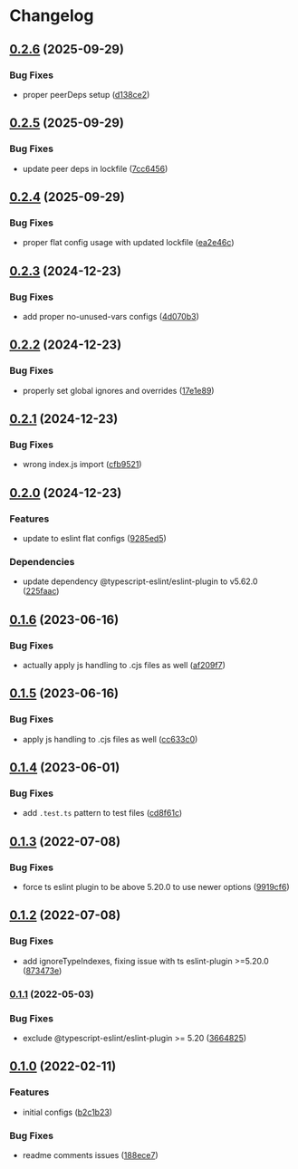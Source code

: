 # Changelog

## [0.2.6](https://github.com/V-ed/eslint-config/compare/eslint-config-v0.2.5...eslint-config-v0.2.6) (2025-09-29)


### Bug Fixes

* proper peerDeps setup ([d138ce2](https://github.com/V-ed/eslint-config/commit/d138ce24cc7b0cc38a13a42688a0d6e412dd6f0b))

## [0.2.5](https://github.com/V-ed/eslint-config/compare/eslint-config-v0.2.4...eslint-config-v0.2.5) (2025-09-29)


### Bug Fixes

* update peer deps in lockfile ([7cc6456](https://github.com/V-ed/eslint-config/commit/7cc64568ce0c818032050d5ca533d9d7b6f0a50f))

## [0.2.4](https://github.com/V-ed/eslint-config/compare/eslint-config-v0.2.3...eslint-config-v0.2.4) (2025-09-29)


### Bug Fixes

* proper flat config usage with updated lockfile ([ea2e46c](https://github.com/V-ed/eslint-config/commit/ea2e46cf448963622722076d6d7687b1000d2706))

## [0.2.3](https://github.com/V-ed/eslint-config/compare/eslint-config-v0.2.2...eslint-config-v0.2.3) (2024-12-23)


### Bug Fixes

* add proper no-unused-vars configs ([4d070b3](https://github.com/V-ed/eslint-config/commit/4d070b3284b77ebaeccf54dae9674a9a1263bc87))

## [0.2.2](https://github.com/V-ed/eslint-config/compare/eslint-config-v0.2.1...eslint-config-v0.2.2) (2024-12-23)


### Bug Fixes

* properly set global ignores and overrides ([17e1e89](https://github.com/V-ed/eslint-config/commit/17e1e89707377d90173ee6c78e3a4c2771c60884))

## [0.2.1](https://github.com/V-ed/eslint-config/compare/eslint-config-v0.2.0...eslint-config-v0.2.1) (2024-12-23)


### Bug Fixes

* wrong index.js import ([cfb9521](https://github.com/V-ed/eslint-config/commit/cfb9521fb5aa7183546519185291f761306b00bd))

## [0.2.0](https://github.com/V-ed/eslint-config/compare/eslint-config-v0.1.6...eslint-config-v0.2.0) (2024-12-23)


### Features

* update to eslint flat configs ([9285ed5](https://github.com/V-ed/eslint-config/commit/9285ed54b8032c86bb0888f0cff748479a94fc6c))


### Dependencies

* update dependency @typescript-eslint/eslint-plugin to v5.62.0 ([225faac](https://github.com/V-ed/eslint-config/commit/225faac3c5d36389e67d005a2f49e6bdbddf0a4a))

## [0.1.6](https://github.com/V-ed/eslint-config/compare/eslint-config-v0.1.5...eslint-config-v0.1.6) (2023-06-16)


### Bug Fixes

* actually apply js handling to .cjs files as well ([af209f7](https://github.com/V-ed/eslint-config/commit/af209f7ad8fe48c8c9fe4cf3814b5d516f1db2c9))

## [0.1.5](https://github.com/V-ed/eslint-config/compare/eslint-config-v0.1.4...eslint-config-v0.1.5) (2023-06-16)


### Bug Fixes

* apply js handling to .cjs files as well ([cc633c0](https://github.com/V-ed/eslint-config/commit/cc633c0cf29d4c96a2a444b69e9a3c4ea98868ad))

## [0.1.4](https://github.com/V-ed/eslint-config/compare/eslint-config-v0.1.3...eslint-config-v0.1.4) (2023-06-01)


### Bug Fixes

* add `.test.ts` pattern to test files ([cd8f61c](https://github.com/V-ed/eslint-config/commit/cd8f61cb1bb047d81155ca37306106d33a123c73))

## [0.1.3](https://github.com/V-ed/eslint-config/compare/eslint-config-v0.1.2...eslint-config-v0.1.3) (2022-07-08)


### Bug Fixes

* force ts eslint plugin to be above 5.20.0 to use newer options ([9919cf6](https://github.com/V-ed/eslint-config/commit/9919cf6699aae3e66fdc30ed3c537e30edeca55a))

## [0.1.2](https://github.com/V-ed/eslint-config/compare/eslint-config-v0.1.1...eslint-config-v0.1.2) (2022-07-08)


### Bug Fixes

* add ignoreTypeIndexes, fixing issue with ts eslint-plugin >=5.20.0 ([873473e](https://github.com/V-ed/eslint-config/commit/873473e8a9e295295c4146d69f41e930c11fc6bd))

### [0.1.1](https://github.com/V-ed/eslint-config/compare/eslint-config-v0.1.0...eslint-config-v0.1.1) (2022-05-03)


### Bug Fixes

* exclude @typescript-eslint/eslint-plugin >= 5.20 ([3664825](https://github.com/V-ed/eslint-config/commit/3664825e84ab0af2b4638f347121e845c9bccfbc))

## [0.1.0](https://github.com/V-ed/eslint-config/compare/eslint-config-v0.0.1...eslint-config-v0.1.0) (2022-02-11)


### Features

* initial configs ([b2c1b23](https://github.com/V-ed/eslint-config/commit/b2c1b23a9b7657362cbee7c7d5c3c7cbfa0f9901))


### Bug Fixes

* readme comments issues ([188ece7](https://github.com/V-ed/eslint-config/commit/188ece73c8b723853a95fa400b76c288b47f32ed))
